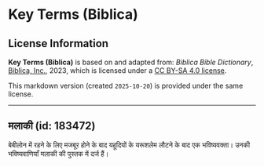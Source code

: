 # Key Terms (Biblica)

## License Information

**Key Terms (Biblica)** is based on and adapted from: _Biblica Bible Dictionary_, [Biblica, Inc.](https://www.biblica.com/), 2023, which is licensed under a [CC BY-SA 4.0 license](https://creativecommons.org/licenses/by-sa/4.0/legalcode.en).

This markdown version (created `2025-10-20`) is provided under the same license.



--------------------------------

## मलाकी (id: 183472)

बेबीलोन में रहने के लिए मजबूर होने के बाद यहूदियों के यरूशलेम लौटने के बाद एक भविष्यवक्ता। उनकी भविष्यवाणियाँ मलाकी की पुस्तक में दर्ज हैं।


